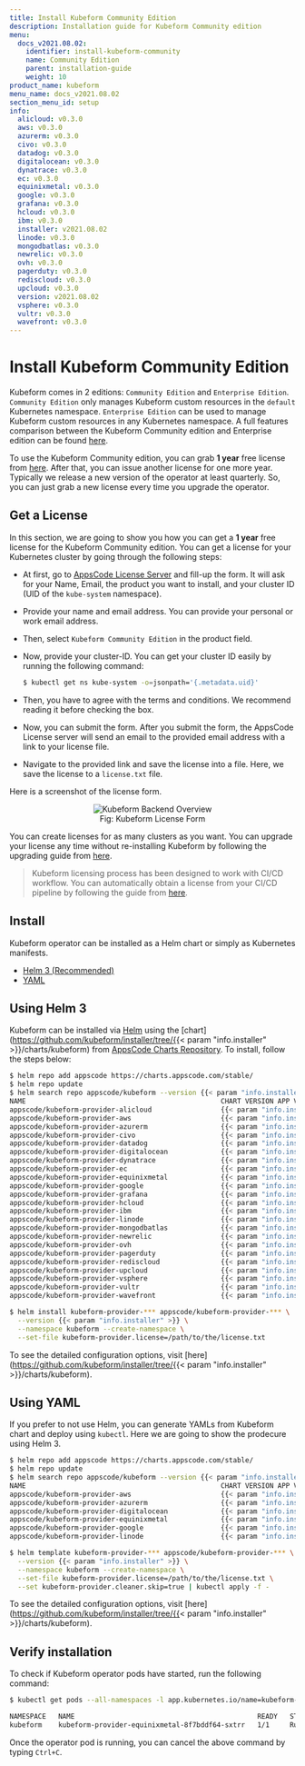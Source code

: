 ```yaml
---
title: Install Kubeform Community Edition
description: Installation guide for Kubeform Community edition
menu:
  docs_v2021.08.02:
    identifier: install-kubeform-community
    name: Community Edition
    parent: installation-guide
    weight: 10
product_name: kubeform
menu_name: docs_v2021.08.02
section_menu_id: setup
info:
  alicloud: v0.3.0
  aws: v0.3.0
  azurerm: v0.3.0
  civo: v0.3.0
  datadog: v0.3.0
  digitalocean: v0.3.0
  dynatrace: v0.3.0
  ec: v0.3.0
  equinixmetal: v0.3.0
  google: v0.3.0
  grafana: v0.3.0
  hcloud: v0.3.0
  ibm: v0.3.0
  installer: v2021.08.02
  linode: v0.3.0
  mongodbatlas: v0.3.0
  newrelic: v0.3.0
  ovh: v0.3.0
  pagerduty: v0.3.0
  rediscloud: v0.3.0
  upcloud: v0.3.0
  version: v2021.08.02
  vsphere: v0.3.0
  vultr: v0.3.0
  wavefront: v0.3.0
---
```


# Install Kubeform Community Edition

Kubeform comes in 2 editions: `Community Edition` and `Enterprise Edition`. `Community Edition` only manages Kubeform custom resources in the `default` Kubernetes namespace. `Enterprise Edition` can be used to manage Kubeform custom resources in any Kubernetes namespace. A full features comparison between the Kubeform Community edition and Enterprise edition can be found [here](https://kubeform.com/pricing/).

To use the Kubeform Community edition, you can grab **1 year** free license from [here](https://license-issuer.appscode.com/?p=kubeform-community). After that, you can issue another license for one more year. Typically we release a new version of the operator at least quarterly. So, you can just grab a new license every time you upgrade the operator.

## Get a License

In this section, we are going to show you how you can get a **1 year** free license for the Kubeform Community edition. You can get a license for your Kubernetes cluster by going through the following steps:

- At first, go to [AppsCode License Server](https://license-issuer.appscode.com/?p=kubeform-community) and fill-up the form. It will ask for your Name, Email, the product you want to install, and your cluster ID (UID of the `kube-system` namespace).
- Provide your name and email address. You can provide your personal or work email address.
- Then, select `Kubeform Community Edition` in the product field.
- Now, provide your cluster-ID. You can get your cluster ID easily by running the following command:

  ```bash
  $ kubectl get ns kube-system -o=jsonpath='{.metadata.uid}'
  ```

- Then, you have to agree with the terms and conditions. We recommend reading it before checking the box.
- Now, you can submit the form. After you submit the form, the AppsCode License server will send an email to the provided email address with a link to your license file.
- Navigate to the provided link and save the license into a file. Here, we save the license to a `license.txt` file.

Here is a screenshot of the license form.

<figure align="center">
  <img alt="Kubeform Backend Overview" src="/docs/v2021.08.02/images/setup/community_license_form.png">
  <figcaption align="center">Fig: Kubeform License Form</figcaption>
</figure>

You can create licenses for as many clusters as you want. You can upgrade your license any time without re-installing Kubeform by following the upgrading guide from [here](/docs/v2021.08.02/setup/upgrade/#updating-license).

> Kubeform licensing process has been designed to work with CI/CD workflow. You can automatically obtain a license from your CI/CD pipeline by following the guide from [here](https://github.com/appscode/offline-license-server#offline-license-server).

## Install

Kubeform operator can be installed as a Helm chart or simply as Kubernetes manifests.

<ul class="nav nav-tabs" id="installerTab" role="tablist">
  <li class="nav-item">
    <a class="nav-link active" id="helm3-tab" data-toggle="tab" href="#helm3" role="tab" aria-controls="helm3" aria-selected="true">Helm 3 (Recommended)</a>
  </li>
  <li class="nav-item">
    <a class="nav-link" id="script-tab" data-toggle="tab" href="#script" role="tab" aria-controls="script" aria-selected="false">YAML</a>
  </li>
</ul>
<div class="tab-content" id="installerTabContent">
  <div class="tab-pane fade show active" id="helm3" role="tabpanel" aria-labelledby="helm3-tab">

## Using Helm 3

Kubeform can be installed via [Helm](https://helm.sh/) using the [chart](https://github.com/kubeform/installer/tree/{{< param "info.installer" >}}/charts/kubeform) from [AppsCode Charts Repository](https://github.com/appscode/charts). To install, follow the steps below:

```bash
$ helm repo add appscode https://charts.appscode.com/stable/
$ helm repo update
$ helm search repo appscode/kubeform --version {{< param "info.installer" >}}
NAME                                                CHART VERSION APP VERSION DESCRIPTION
appscode/kubeform-provider-alicloud                 {{< param "info.installer" >}}    {{< param "info.alicloud" >}}       Kubeform Provider Alicloud Controller by AppsCode
appscode/kubeform-provider-aws                      {{< param "info.installer" >}}    {{< param "info.aws" >}}      Kubeform Provider Aws Controller by AppsCode
appscode/kubeform-provider-azurerm                  {{< param "info.installer" >}}    {{< param "info.azurerm" >}}      Kubeform Provider Azurerm Controller by AppsCode
appscode/kubeform-provider-civo                     {{< param "info.installer" >}}    {{< param "info.civo" >}}       Kubeform Provider Civo Controller by AppsCode
appscode/kubeform-provider-datadog                  {{< param "info.installer" >}}    {{< param "info.datadog" >}}      Kubeform Provider Datadog Controller by AppsCode
appscode/kubeform-provider-digitalocean             {{< param "info.installer" >}}    {{< param "info.digitalocean" >}}       Kubeform Provider Digitalocean Controller by Ap...
appscode/kubeform-provider-dynatrace                {{< param "info.installer" >}}    {{< param "info.dynatrace" >}}      Kubeform Provider Dynatrace Controller by AppsCode
appscode/kubeform-provider-ec                       {{< param "info.installer" >}}    {{< param "info.ec" >}}       Kubeform Provider Ec Controller by AppsCode
appscode/kubeform-provider-equinixmetal             {{< param "info.installer" >}}    {{< param "info.equinixmetal" >}}       Kubeform Provider Equinixmetal Controller by Ap...
appscode/kubeform-provider-google                   {{< param "info.installer" >}}    {{< param "info.google" >}}       Kubeform Provider Google Controller by AppsCode
appscode/kubeform-provider-grafana                  {{< param "info.installer" >}}    {{< param "info.grafana" >}}      Kubeform Provider Grafana Controller by AppsCode
appscode/kubeform-provider-hcloud                   {{< param "info.installer" >}}    {{< param "info.hcloud" >}}       Kubeform Provider Hcloud Controller by AppsCode
appscode/kubeform-provider-ibm                      {{< param "info.installer" >}}    {{< param "info.ibm" >}}      Kubeform Provider Ibm Controller by AppsCode
appscode/kubeform-provider-linode                   {{< param "info.installer" >}}    {{< param "info.linode" >}}       Kubeform Provider Linode Controller by AppsCode
appscode/kubeform-provider-mongodbatlas             {{< param "info.installer" >}}    {{< param "info.mongodbatlas" >}}       Kubeform Provider Mongodbatlas Controller by Ap...
appscode/kubeform-provider-newrelic                 {{< param "info.installer" >}}    {{< param "info.newrelic" >}}       Kubeform Provider Newrelic Controller by AppsCode
appscode/kubeform-provider-ovh                      {{< param "info.installer" >}}    {{< param "info.ovh" >}}      Kubeform Provider Ovh Controller by AppsCode
appscode/kubeform-provider-pagerduty                {{< param "info.installer" >}}    {{< param "info.pagerduty" >}}      Kubeform Provider Pagerduty Controller by AppsCode
appscode/kubeform-provider-rediscloud               {{< param "info.installer" >}}    {{< param "info.rediscloud" >}}       Kubeform Provider Rediscloud Controller by Apps...
appscode/kubeform-provider-upcloud                  {{< param "info.installer" >}}    {{< param "info.upcloud" >}}      Kubeform Provider Upcloud Controller by AppsCode
appscode/kubeform-provider-vsphere                  {{< param "info.installer" >}}    {{< param "info.vsphere" >}}      Kubeform Provider Vsphere Controller by AppsCode
appscode/kubeform-provider-vultr                    {{< param "info.installer" >}}    {{< param "info.vultr" >}}      Kubeform Provider Vultr Controller by AppsCode
appscode/kubeform-provider-wavefront                {{< param "info.installer" >}}    {{< param "info.wavefront" >}}      Kubeform Provider Wavefront Controller by AppsCode

$ helm install kubeform-provider-*** appscode/kubeform-provider-*** \
  --version {{< param "info.installer" >}} \
  --namespace kubeform --create-namespace \
  --set-file kubeform-provider.license=/path/to/the/license.txt
```

To see the detailed configuration options, visit [here](https://github.com/kubeform/installer/tree/{{< param "info.installer" >}}/charts/kubeform).

</div>
<div class="tab-pane fade" id="script" role="tabpanel" aria-labelledby="script-tab">

## Using YAML

If you prefer to not use Helm, you can generate YAMLs from Kubeform chart and deploy using `kubectl`. Here we are going to show the prodecure using Helm 3.

```bash
$ helm repo add appscode https://charts.appscode.com/stable/
$ helm repo update
$ helm search repo appscode/kubeform --version {{< param "info.installer" >}}
NAME                                                CHART VERSION APP VERSION DESCRIPTION                                       
appscode/kubeform-provider-aws                      {{< param "info.installer" >}}    {{< param "info.aws" >}}  Kubeform Provider Aws Controller by AppsCode      
appscode/kubeform-provider-azurerm                  {{< param "info.installer" >}}    {{< param "info.azurerm" >}}  Kubeform Provider Azurerm Controller by AppsCode  
appscode/kubeform-provider-digitalocean             {{< param "info.installer" >}}    {{< param "info.digitalocean" >}} Kubeform Provider Digitalocean Controller by Ap...
appscode/kubeform-provider-equinixmetal             {{< param "info.installer" >}}    {{< param "info.equinixmetal" >}} Kubeform Provider Equinix Metal Controller by Ap...
appscode/kubeform-provider-google                   {{< param "info.installer" >}}    {{< param "info.google" >}} Kubeform Provider Google Controller by AppsCode   
appscode/kubeform-provider-linode                   {{< param "info.installer" >}}    {{< param "info.linode" >}} Kubeform Provider Linode Controller by AppsCode   

$ helm template kubeform-provider-*** appscode/kubeform-provider-*** \
  --version {{< param "info.installer" >}} \
  --namespace kubeform --create-namespace \
  --set-file kubeform-provider.license=/path/to/the/license.txt \
  --set kubeform-provider.cleaner.skip=true | kubectl apply -f -
```

To see the detailed configuration options, visit [here](https://github.com/kubeform/installer/tree/{{< param "info.installer" >}}/charts/kubeform).

</div>
</div>

## Verify installation

To check if Kubeform operator pods have started, run the following command:

```bash
$ kubectl get pods --all-namespaces -l app.kubernetes.io/name=kubeform-provider --watch

NAMESPACE   NAME                                             READY   STATUS    RESTARTS   AGE
kubeform    kubeform-provider-equinixmetal-8f7bddf64-sxtrr   1/1     Running   0          12m
```

Once the operator pod is running, you can cancel the above command by typing `Ctrl+C`.
